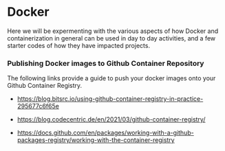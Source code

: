 # Docker

Here we will be expermenting with the various aspects of how Docker and containerization in general can be used in day to day activities, and a few starter codes of how they have impacted projects.


### Publishing Docker images to Github Container Repository

The following links provide a guide to push your docker images onto your Github Container Registry.

* https://blog.bitsrc.io/using-github-container-registry-in-practice-295677c6f65e

* https://blog.codecentric.de/en/2021/03/github-container-registry/

* https://docs.github.com/en/packages/working-with-a-github-packages-registry/working-with-the-container-registry
